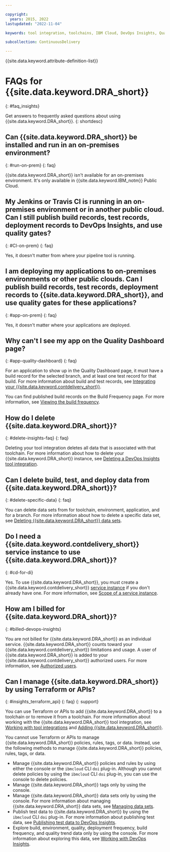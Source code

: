 ```yaml
---

copyright:
  years: 2015, 2022
lastupdated: "2022-11-04"

keywords: tool integration, toolchains, IBM Cloud, DevOps Insights, Quality Dashboard

subcollection: ContinuousDelivery

---
```


{{site.data.keyword.attribute-definition-list}}

# FAQs for {{site.data.keyword.DRA_short}}
{: #faq_insights}

Get answers to frequently asked questions about using {{site.data.keyword.DRA_short}}.
{: shortdesc} 


## Can {{site.data.keyword.DRA_short}} be installed and run in an on-premises environment?
{: #run-on-prem}
{: faq}

{{site.data.keyword.DRA_short}} isn't available for an on-premises environment. It's only available in {{site.data.keyword.IBM_notm}} Public Cloud.


## My Jenkins or Travis CI is running in an on-premises environment or in another public cloud. Can I still publish build records, test records, deployment records to DevOps Insights, and use quality gates?
{: #CI-on-prem}
{: faq}

Yes, it doesn't matter from where your pipeline tool is running.


## I am deploying my applications to on-premises environments or other public clouds. Can I publish build records, test records, deployment records to {{site.data.keyword.DRA_short}}, and use quality gates for these applications? 
{: #app-on-prem}
{: faq}

Yes, it doesn't matter where your applications are deployed.


## Why can't I see my app on the Quality Dashboard page?
{: #app-quality-dashboard}
{: faq}

For an application to show up in the Quality Dashboard page, it must have a build record for the selected branch, and at least one test record for that build. For more information about build and test records, see [Integrating your {{site.data.keyword.contdelivery_short}}](/docs/ContinuousDelivery?topic=ContinuousDelivery-setting-values-cli).

You can find published build records on the Build Frequency page. For more information, see [Viewing the build frequency](/docs/ContinuousDelivery?topic=ContinuousDelivery-publish-build-cli#build-frequency-cli).


## How do I delete {{site.data.keyword.DRA_short}}?
{: #delete-insights-faq}
{: faq}

Deleting your tool integration deletes all data that is associated with that toolchain. For more information about how to delete your {{site.data.keyword.DRA_short}} instance, see [Deleting a DevOps Insights tool integration](/docs/ContinuousDelivery?topic=ContinuousDelivery-deleting_data).  


## Can I delete build, test, and deploy data from {{site.data.keyword.DRA_short}}?
{: #delete-specific-data}
{: faq}

You can delete data sets from for toolchain, environment, application, and for a branch. For more information about how to delete a specific data set, see [Deleting {{site.data.keyword.DRA_short}} data sets](/docs/ContinuousDelivery?topic=ContinuousDelivery-deleting_data).


## Do I need a {{site.data.keyword.contdelivery_short}} service instance to use {{site.data.keyword.DRA_short}}?
{: #cd-for-di}

Yes. To use {{site.data.keyword.DRA_short}}, you must create a {{site.data.keyword.contdelivery_short}} [service instance](https://cloud.ibm.com/catalog/services/continuous-delivery) if you don't already have one. For more information, see [Scope of a service instance](/docs/ContinuousDelivery?topic=ContinuousDelivery-limitations_usage#service_scope). 


## How am I billed for {{site.data.keyword.DRA_short}}?
{: #billed-devops-insights}

You are not billed for {{site.data.keyword.DRA_short}} as an individual service. {{site.data.keyword.DRA_short}} counts toward your {{site.data.keyword.contdelivery_short}} limitations and usage. A user of {{site.data.keyword.DRA_short}} is added to your {{site.data.keyword.contdelivery_short}} authorized users. For more information, see [Authorized users](/docs/ContinuousDelivery?topic=ContinuousDelivery-limitations_usage#authorized_users). 


## Can I manage {{site.data.keyword.DRA_short}} by using Terraform or APIs?
{: #insights_terraform_api}
{: faq}
{: support}

You can use Terraform or APIs to add {{site.data.keyword.DRA_short}} to a toolchain or to remove it from a toolchain. For more information about working with the {{site.data.keyword.DRA_short}} tool integration, see [Working with tool integrations](/docs/ContinuousDelivery?topic=ContinuousDelivery-integrations) and [Adding {{site.data.keyword.DRA_short}}](/docs/ContinuousDelivery?topic=ContinuousDelivery-dra).

You cannot use Terraform or APIs to manage {{site.data.keyword.DRA_short}} policies, rules, tags, or data. Instead, use the following methods to manage {{site.data.keyword.DRA_short}} policies, rules, tags, or data.

* Manage {{site.data.keyword.DRA_short}} policies and rules by using either the console or the `ibmcloud` CLI `doi` plug-in. Although you cannot delete policies by using the `ibmcloud` CLI `doi` plug-in, you can use the console to delete policies.
* Manage {{site.data.keyword.DRA_short}} tags only by using the console.
* Manage {{site.data.keyword.DRA_short}} data sets only by using the console. For more information about managing {{site.data.keyword.DRA_short}} data sets, see [Managing data sets](/docs/ContinuousDelivery?topic=ContinuousDelivery-adding-data-sets).
* Publish test data to {{site.data.keyword.DRA_short}} by using the `ibmcloud` CLI `doi` plug-in. For more information about publishing test data, see [Publishing test data to DevOps Insights](/docs/ContinuousDelivery?topic=ContinuousDelivery-publishing-test-data).
* Explore build, environment, quality, deployment frequency, build frequency, and quality trend data only by using the console. For more information about exploring this data, see [Working with DevOps Insights](/docs/ContinuousDelivery?topic=ContinuousDelivery-di_working).
